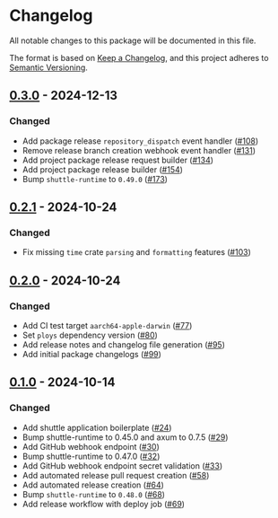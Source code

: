 # Changelog

All notable changes to this package will be documented in this file.

The format is based on [Keep a Changelog](https://keepachangelog.com/en/1.1.0/),
and this project adheres to [Semantic Versioning](https://semver.org/spec/v2.0.0.html).

## [0.3.0] - 2024-12-13

### Changed

- Add package release `repository_dispatch` event handler ([#108](https://github.com/ploys/ploys/pull/108))
- Remove release branch creation webhook event handler ([#131](https://github.com/ploys/ploys/pull/131))
- Add project package release request builder ([#134](https://github.com/ploys/ploys/pull/134))
- Add project package release builder ([#154](https://github.com/ploys/ploys/pull/154))
- Bump `shuttle-runtime` to `0.49.0` ([#173](https://github.com/ploys/ploys/pull/173))

## [0.2.1] - 2024-10-24

### Changed

- Fix missing `time` crate `parsing` and `formatting` features ([#103](https://github.com/ploys/ploys/pull/103))

## [0.2.0] - 2024-10-24

### Changed

- Add CI test target `aarch64-apple-darwin` ([#77](https://github.com/ploys/ploys/pull/77))
- Set `ploys` dependency version ([#80](https://github.com/ploys/ploys/pull/80))
- Add release notes and changelog file generation ([#95](https://github.com/ploys/ploys/pull/95))
- Add initial package changelogs ([#99](https://github.com/ploys/ploys/pull/99))

## [0.1.0] - 2024-10-14

### Changed

- Add shuttle application boilerplate ([#24](https://github.com/ploys/ploys/pull/24))
- Bump shuttle-runtime to 0.45.0 and axum to 0.7.5 ([#29](https://github.com/ploys/ploys/pull/29))
- Add GitHub webhook endpoint ([#30](https://github.com/ploys/ploys/pull/30))
- Bump shuttle-runtime to 0.47.0 ([#32](https://github.com/ploys/ploys/pull/32))
- Add GitHub webhook endpoint secret validation ([#33](https://github.com/ploys/ploys/pull/33))
- Add automated release pull request creation ([#58](https://github.com/ploys/ploys/pull/58))
- Add automated release creation ([#64](https://github.com/ploys/ploys/pull/64))
- Bump `shuttle-runtime` to `0.48.0` ([#68](https://github.com/ploys/ploys/pull/68))
- Add release workflow with deploy job ([#69](https://github.com/ploys/ploys/pull/69))

[0.3.0]: https://github.com/ploys/ploys/releases/tag/ploys-api-0.3.0
[0.2.1]: https://github.com/ploys/ploys/releases/tag/ploys-api-0.2.1
[0.2.0]: https://github.com/ploys/ploys/releases/tag/ploys-api-0.2.0
[0.1.0]: https://github.com/ploys/ploys/releases/tag/ploys-api-0.1.0
